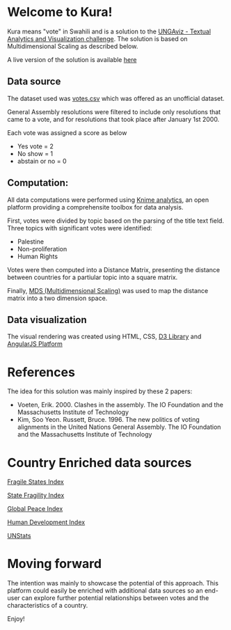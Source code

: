 # Welcome to Kura!

Kura means "vote" in Swahili and is a  solution to the [UNGAviz - Textual Analytics and Visualization challenge](https://unite.un.org/ideas/content/ungaviz). The solution is based on Multidimensional Scaling as described below.

A live version of the solution is available [here](https://ddabruneel.github.io)

## Data source
The dataset used was [votes.csv](https://drive.google.com/file/d/0BzCpVV4_zQ2OcmVRTE1PWXJMTkU/view) which was offered as an unofficial dataset.

General Assembly resolutions were filtered to include only resolutions that came to a vote, and for resolutions that took place after January 1st 2000.

Each vote was assigned a score as below
  - Yes vote = 2
  - No show = 1
  - abstain or no = 0

## Computation:

All data computations were performed using [Knime analytics](https://www.knime.org/knime-analytics-platform), an open platform providing a comprehensite toolbox for data analysis.

First, votes were divided by topic based on the parsing of the title text field. Three topics with significant votes were identified:
  - Palestine
  - Non-proliferation
  - Human Rights
  
Votes were then computed into a Distance Matrix, presenting the distance between countries for a partiular topic into a square matrix. 

Finally, [MDS (Multidimensional Scaling)](https://en.wikipedia.org/wiki/Multidimensional_scaling) was used to map the distance matrix into a two dimension space.

## Data visualization

The visual rendering was created using HTML, CSS, [D3 Library](https://d3js.org/) and [AngularJS Platform](https://angularjs.org/)

# References 

The idea for this solution was mainly inspired by these 2 papers:
- Voeten, Erik. 2000. Clashes in the assembly. The IO Foundation and the Massachusetts Institute of Technology
- Kim, Soo Yeon. Russett, Bruce. 1996. The new politics of voting alignments in the United Nations General Assembly. The IO Foundation and the Massachusetts Institute of Technology

# Country Enriched data sources
[Fragile States Index](http://fsi.fundforpeace.org/rankings-2016)

[State Fragility Index](http://www.systemicpeace.org/inscrdata.html)

[Global Peace Index](https://en.wikipedia.org/wiki/Global_Peace_Index)

[Human Development Index](http://hdr.undp.org/en/composite/HDI)

[UNStats](https://unstats.un.org/unsd/methods/m49/m49alpha.htm)

# Moving forward
The intention was mainly to showcase the potential of this approach. This platform could easily be enriched with additional data sources so an end-user can explore further potential relationships between votes and the characteristics of a country.

Enjoy!




